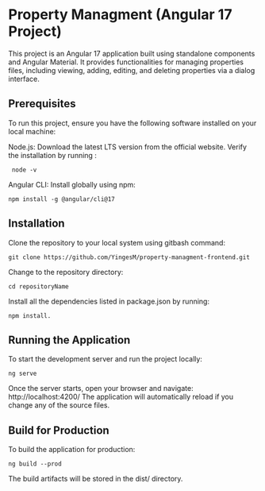 # Property Managment (Angular 17 Project)
This project is an Angular 17 application built using standalone components and Angular Material. It provides functionalities for managing properties files, including viewing, adding, editing, and deleting properties via a dialog interface.

## Prerequisites
To run this project, ensure you have the following software installed on your local machine:

Node.js: Download the latest LTS version from the official website.
Verify the installation by running : 

	 node -v
Angular CLI: Install globally using npm:

	npm install -g @angular/cli@17
## Installation
Clone the repository to your local system using gitbash command:

	git clone https://github.com/YingesM/property-managment-frontend.git
Change to the repository directory:

	cd repositoryName
Install all the dependencies listed in package.json by running:

	npm install.
## Running the Application
To start the development server and run the project locally:

	ng serve
Once the server starts, open your browser and navigate: http://localhost:4200/
The application will automatically reload if you change any of the source files.
## Build for Production
To build the application for production:

	ng build --prod
The build artifacts will be stored in the dist/ directory.
